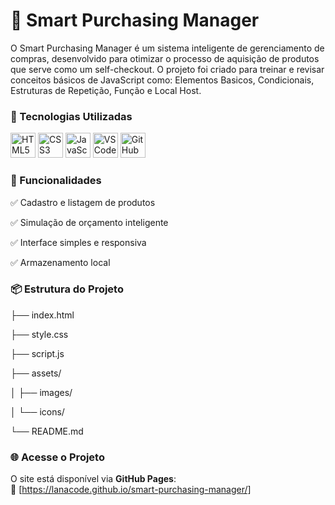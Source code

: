 # 💼 Smart Purchasing Manager

<p>
  O Smart Purchasing Manager é um sistema inteligente de gerenciamento de compras, desenvolvido para otimizar o processo de aquisição de produtos que serve como um self-checkout.  
  O projeto foi criado para treinar e revisar conceitos básicos de JavaScript como: Elementos Basicos, Condicionais, Estruturas de Repetição, Função e Local Host.
</p>

### 🚀 Tecnologias Utilizadas

<p align="left">
  <img src="https://cdn.jsdelivr.net/gh/devicons/devicon@latest/icons/html5/html5-original.svg" height="40" alt="HTML5" />
  <img src="https://cdn.jsdelivr.net/gh/devicons/devicon@latest/icons/css3/css3-original.svg" height="40" alt="CSS3" />
  <img src="https://cdn.jsdelivr.net/gh/devicons/devicon@latest/icons/javascript/javascript-original.svg" height="40" alt="JavaScript" />
  <img src="https://cdn.jsdelivr.net/gh/devicons/devicon@latest/icons/vscode/vscode-original.svg" height="40" alt="VS Code" />
  <img src="https://cdn.jsdelivr.net/gh/devicons/devicon@latest/icons/github/github-original.svg" height="40" alt="GitHub" />
</p>

### 🧠 Funcionalidades

<p>✅ Cadastro e listagem de produtos</p>
<p>✅ Simulação de orçamento inteligente</p>
<p>✅ Interface simples e responsiva</p>
<p>✅ Armazenamento local</p>

### 📦 Estrutura do Projeto
<p>├── index.html</p>
<p>├── style.css</p>
<p>├── script.js</p>
<p>├── assets/</p>
<p>│ ├── images/</p>
<p>│ └── icons/</p>
<p>└── README.md</p>

### 🌐 Acesse o Projeto

O site está disponível via **GitHub Pages**:  
🔗 [https://lanacode.github.io/smart-purchasing-manager/]

